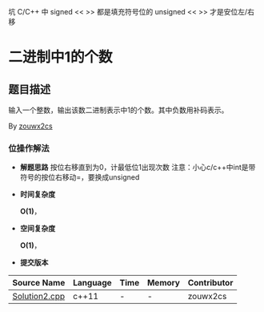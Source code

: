 坑
C/C++
中 signed << >> 都是填充符号位的
unsigned << >> 才是安位左/右移



# 二进制中1的个数 #
## 题目描述 ##

输入一个整数，输出该数二进制表示中1的个数。其中负数用补码表示。

By [zouwx2cs](https://github.com/zouwx2cs/)

### 位操作解法 ###
- **解题思路**
	按位右移直到为0，计最低位1出现次数
	注意：小心c/c++中int是带符号的按位右移动=，要换成unsigned
	
- **时间复杂度**

	**O(1)**，  

- **空间复杂度**

	**O(1)**， 
	
- **提交版本**
	
Source Name | Language | Time | Memory | Contributor
---|---|---|---|---
[Solution2.cpp](Solution2.cpp) | c++11 | - | - | zouwx2cs

